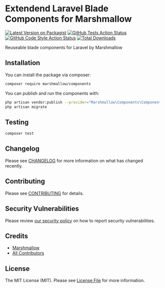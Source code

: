 # Extendend Laravel Blade Components for Marshmallow

[![Latest Version on Packagist](https://img.shields.io/packagist/v/marshmallow/components.svg?style=flat-square)](https://packagist.org/packages/marshmallow/components)
[![GitHub Tests Action Status](https://img.shields.io/github/workflow/status/marshmallow/components/run-tests?label=tests)](https://github.com/marshmallow/components/actions?query=workflow%3Arun-tests+branch%3Amain)
[![GitHub Code Style Action Status](https://img.shields.io/github/workflow/status/marshmallow/components/Check%20&%20fix%20styling?label=code%20style)](https://github.com/marshmallow/components/actions?query=workflow%3A"Check+%26+fix+styling"+branch%3Amain)
[![Total Downloads](https://img.shields.io/packagist/dt/marshmallow/components.svg?style=flat-square)](https://packagist.org/packages/marshmallow/components)

Reuseable blade components for Laravel by Marshmallow

## Installation

You can install the package via composer:

```bash
composer require marshmallow/components
```

You can publish and run the components with:

```bash
php artisan vendor:publish --provider="Marshmallow\Components\ComponentsServiceProvider" --tag="marshmallow-views"
php artisan migrate
```

## Testing

```bash
composer test
```

## Changelog

Please see [CHANGELOG](CHANGELOG.md) for more information on what has changed recently.

## Contributing

Please see [CONTRIBUTING](.github/CONTRIBUTING.md) for details.

## Security Vulnerabilities

Please review [our security policy](../../security/policy) on how to report security vulnerabilities.

## Credits

-   [Marshmallow](https://github.com/ltkort)
-   [All Contributors](../../contributors)

## License

The MIT License (MIT). Please see [License File](LICENSE.md) for more information.
